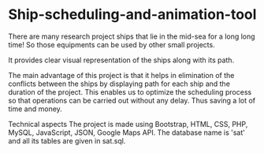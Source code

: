 # Ship-scheduling-and-animation-tool

There are many research project ships that lie in the mid-sea for a long long time!
So those equipments can be used by other small projects.

It provides clear visual representation of the ships along with its path.

The main advantage of this project is that it helps in elimination of the conflicts between the ships by displaying path for each ship and the duration of the project.
This enables us to optimize the scheduling process so that operations can be carried out without any delay.
Thus saving a lot of time and money.

Technical aspects
The project is made using Bootstrap, HTML, CSS, PHP, MySQL, JavaScript, JSON, Google Maps API.
The database name is 'sat' and all its tables are given in sat.sql.
